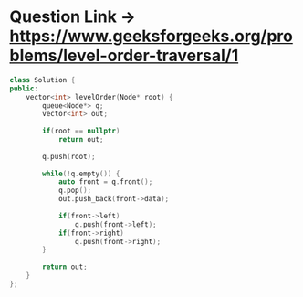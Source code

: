 # Question Link -> https://www.geeksforgeeks.org/problems/level-order-traversal/1

````cpp
class Solution {
public:
    vector<int> levelOrder(Node* root) {
        queue<Node*> q;
        vector<int> out;
        
        if(root == nullptr)
            return out;
        
        q.push(root);
        
        while(!q.empty()) {
            auto front = q.front();
            q.pop();
            out.push_back(front->data);
            
            if(front->left)
                q.push(front->left);
            if(front->right)
                q.push(front->right);
        }
        
        return out;
    }
};
````
